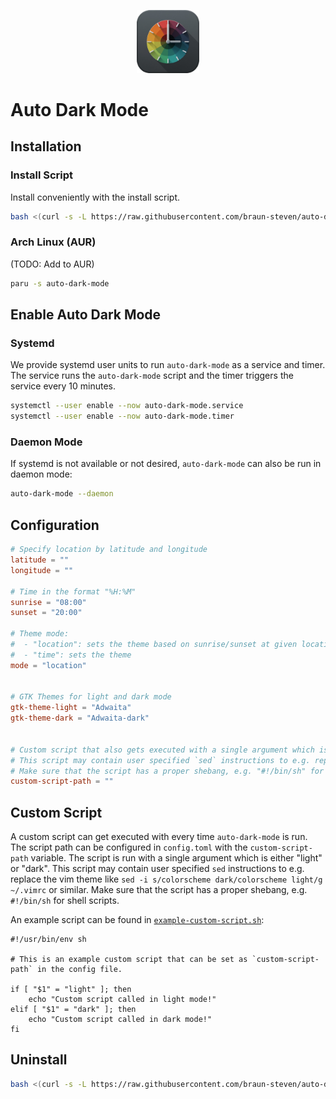 <p align="center">
 <img src='docs/res/logo.jpg' width='20%'>
</p>
 
# Auto Dark Mode
## Installation

### Install Script

Install conveniently with the install script.

``` sh
bash <(curl -s -L https://raw.githubusercontent.com/braun-steven/auto-dark-mode/main/install.sh)
```

### Arch Linux (AUR)

(TODO: Add to AUR)

```sh
paru -s auto-dark-mode
```

## Enable Auto Dark Mode

### Systemd

We provide systemd user units to run `auto-dark-mode` as a service and timer. The service runs the `auto-dark-mode` script and the timer triggers the service every 10 minutes.

```sh
systemctl --user enable --now auto-dark-mode.service
systemctl --user enable --now auto-dark-mode.timer
```

### Daemon Mode

If systemd is not available or not desired, `auto-dark-mode` can also be run in daemon mode:

``` sh
auto-dark-mode --daemon
```

## Configuration

``` toml
# Specify location by latitude and longitude
latitude = ""
longitude = ""

# Time in the format "%H:%M"
sunrise = "08:00"
sunset = "20:00"

# Theme mode:
#  - "location": sets the theme based on sunrise/sunset at given location
#  - "time": sets the theme
mode = "location"


# GTK Themes for light and dark mode
gtk-theme-light = "Adwaita"
gtk-theme-dark = "Adwaita-dark"


# Custom script that also gets executed with a single argument which is either "light" or "dark"
# This script may contain user specified `sed` instructions to e.g. replace the vim theme like "sed -i s/colorscheme dark/colorscheme light/g ~/.vimrc" or similar
# Make sure that the script has a proper shebang, e.g. "#!/bin/sh" for shell scripts
custom-script-path = ""
```

## Custom Script

A custom script can get executed with every time `auto-dark-mode` is run. The script path can be configured in `config.toml` with the  `custom-script-path` variable. The script is run with a single argument which is either "light" or "dark". This script may contain user specified `sed` instructions to e.g. replace the vim theme like `sed -i s/colorscheme dark/colorscheme light/g ~/.vimrc` or similar. Make sure that the script has a proper shebang, e.g. `#!/bin/sh` for shell scripts.

An example script can be found in [`example-custom-script.sh`](example-custom-script.sh):

```
#!/usr/bin/env sh

# This is an example custom script that can be set as `custom-script-path` in the config file.

if [ "$1" = "light" ]; then
    echo "Custom script called in light mode!"
elif [ "$1" = "dark" ]; then
    echo "Custom script called in dark mode!"
fi
```


## Uninstall

``` sh
bash <(curl -s -L https://raw.githubusercontent.com/braun-steven/auto-dark-mode/main/uninstall.sh)
```
